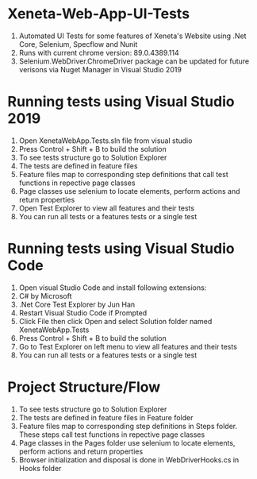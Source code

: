 # Xeneta-Web-App-UI-Tests
1. Automated UI Tests for some features of Xeneta's Website using .Net Core, Selenium, Specflow and Nunit
2. Runs with current chrome version: 89.0.4389.114 
3. Selenium.WebDriver.ChromeDriver package can be updated for future verisons via Nuget Manager in Visual Studio 2019

# Running tests using Visual Studio 2019
1. Open XenetaWebApp.Tests.sln file from visual studio
2. Press Control + Shift + B to build the solution
3. To see tests structure go to Solution Explorer
4. The tests are defined in feature files
5. Feature files map to corresponding step definitions that call test functions in repective page classes
6. Page classes use selenium to locate elements, perform actions and return properties
7. Open Test Explorer to view all features and their tests
8. You can run all tests or a features tests or a single test

# Running tests using Visual Studio Code
1. Open visual Studio Code and install following extensions:
2. C# by Microsoft
3. .Net Core Test Explorer by Jun Han
4. Restart Visual Studio Code if Prompted
5. Click File then click Open and select Solution folder named XenetaWebApp.Tests
6. Press Control + Shift + B to build the solution
7. Go to Test Explorer on left menu to view all features and their tests
8. You can run all tests or a features tests or a single test

# Project Structure/Flow
1. To see tests structure go to Solution Explorer
2. The tests are defined in feature files in Feature folder
3. Feature files map to corresponding step definitions in Steps folder. These steps call test functions in repective page classes
4. Page classes in the Pages folder use selenium to locate elements, perform actions and return properties
5. Browser initialization and disposal is done in WebDriverHooks.cs in Hooks folder

